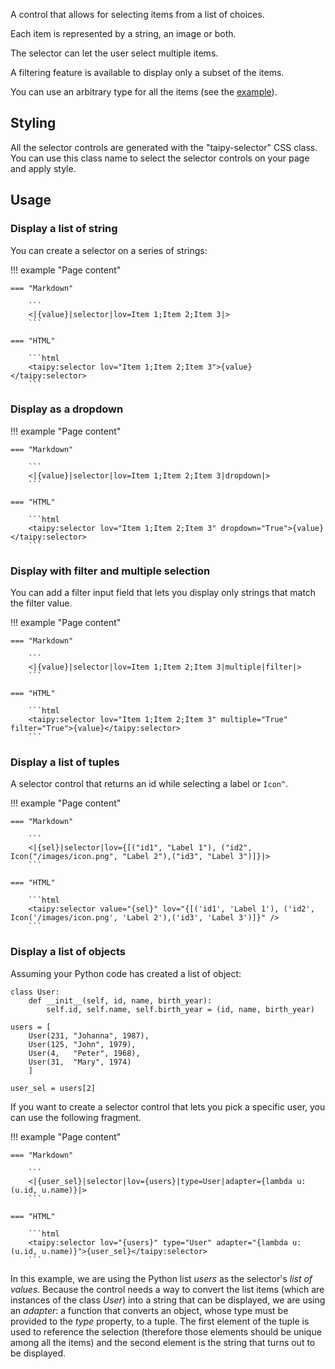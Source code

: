 A control that allows for selecting items from a list of choices.

Each item is represented by a string, an image or both.

The selector can let the user select multiple items.

A filtering feature is available to display only a subset of the items.

You can use an arbitrary type for all the items (see the [example](#binding-to-a-list-of-objects)).

## Styling

All the selector controls are generated with the "taipy-selector" CSS class. You can use this class
name to select the selector controls on your page and apply style.

## Usage

### Display a list of string

You can create a selector on a series of strings:

!!! example "Page content"

    === "Markdown"

        ```
        <|{value}|selector|lov=Item 1;Item 2;Item 3|>
        ```
  
    === "HTML"

        ```html
        <taipy:selector lov="Item 1;Item 2;Item 3">{value}</taipy:selector>
        ```

### Display as a dropdown

!!! example "Page content"

    === "Markdown"

        ```
        <|{value}|selector|lov=Item 1;Item 2;Item 3|dropdown|>
        ```
  
    === "HTML"

        ```html
        <taipy:selector lov="Item 1;Item 2;Item 3" dropdown="True">{value}</taipy:selector>
        ```


### Display with filter and multiple selection

You can add a filter input field that lets you display only strings that match the filter value.

!!! example "Page content"

    === "Markdown"

        ```
        <|{value}|selector|lov=Item 1;Item 2;Item 3|multiple|filter|>
        ```
  
    === "HTML"

        ```html
        <taipy:selector lov="Item 1;Item 2;Item 3" multiple="True" filter="True">{value}</taipy:selector>
        ```


### Display a list of tuples

A selector control that returns an id while selecting a label or `Icon^`.

!!! example "Page content"

    === "Markdown"

        ```
        <|{sel}|selector|lov={[("id1", "Label 1"), ("id2", Icon("/images/icon.png", "Label 2"),("id3", "Label 3")]}|>
        ```
  
    === "HTML"

        ```html
        <taipy:selector value="{sel}" lov="{[('id1', 'Label 1'), ('id2', Icon('/images/icon.png', 'Label 2'),('id3', 'Label 3')]}" />
        ```

### Display a list of objects

Assuming your Python code has created a list of object:
```py3
class User:
    def __init__(self, id, name, birth_year):
        self.id, self.name, self.birth_year = (id, name, birth_year)

users = [
    User(231, "Johanna", 1987),
    User(125, "John", 1979),
    User(4,   "Peter", 1968),
    User(31,  "Mary", 1974)
    ]

user_sel = users[2]
```

If you want to create a selector control that lets you pick a specific user, you
can use the following fragment.

!!! example "Page content"

    === "Markdown"

        ```
        <|{user_sel}|selector|lov={users}|type=User|adapter={lambda u: (u.id, u.name)}|>
        ```
  
    === "HTML"

        ```html
        <taipy:selector lov="{users}" type="User" adapter="{lambda u: (u.id, u.name)}">{user_sel}</taipy:selector>
        ```

In this example, we are using the Python list _users_ as the selector's _list of values_.
Because the control needs a way to convert the list items (which are instances of the class
_User_) into a string that can be displayed, we are using an _adapter_: a function that converts
an object, whose type must be provided to the _type_ property, to a tuple. The first element
of the tuple is used to reference the selection (therefore those elements should be unique
among all the items) and the second element is the string that turns out to be displayed.
